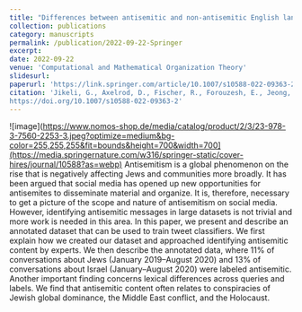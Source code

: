 ```yaml
---
title: "Differences between antisemitic and non-antisemitic English language tweets."
collection: publications
category: manuscripts
permalink: /publication/2022-09-22-Springer
excerpt: 
date: 2022-09-22
venue: 'Computational and Mathematical Organization Theory'
slidesurl: 
paperurl: 'https://link.springer.com/article/10.1007/s10588-022-09363-2'
citation: 'Jikeli, G., Axelrod, D., Fischer, R., Forouzesh, E., Jeong, W. Miehling D. & Soemer, K. (2022). &quot;Differences between antisemitic and non-antisemitic English language tweets. Comput Math Organ Theory.
https://doi.org/10.1007/s10588-022-09363-2'
---
```

![image](https://www.nomos-shop.de/media/catalog/product/2/3/23-978-3-7560-2253-3.jpeg?optimize=medium&bg-color=255,255,255&fit=bounds&height=700&width=700](https://media.springernature.com/w316/springer-static/cover-hires/journal/10588?as=webp)
Antisemitism is a global phenomenon on the rise that is negatively affecting Jews and communities more broadly. It has been argued that social media has opened up new opportunities for antisemites to disseminate material and organize. It is, therefore, necessary to get a picture of the scope and nature of antisemitism on social media. However, identifying antisemitic messages in large datasets is not trivial and more work is needed in this area. In this paper, we present and describe an annotated dataset that can be used to train tweet classifiers. We first explain how we created our dataset and approached identifying antisemitic content by experts. We then describe the annotated data, where 11% of conversations about Jews (January 2019–August 2020) and 13% of conversations about Israel (January–August 2020) were labeled antisemitic. Another important finding concerns lexical differences across queries and labels. We find that antisemitic content often relates to conspiracies of Jewish global dominance, the Middle East conflict, and the Holocaust.
